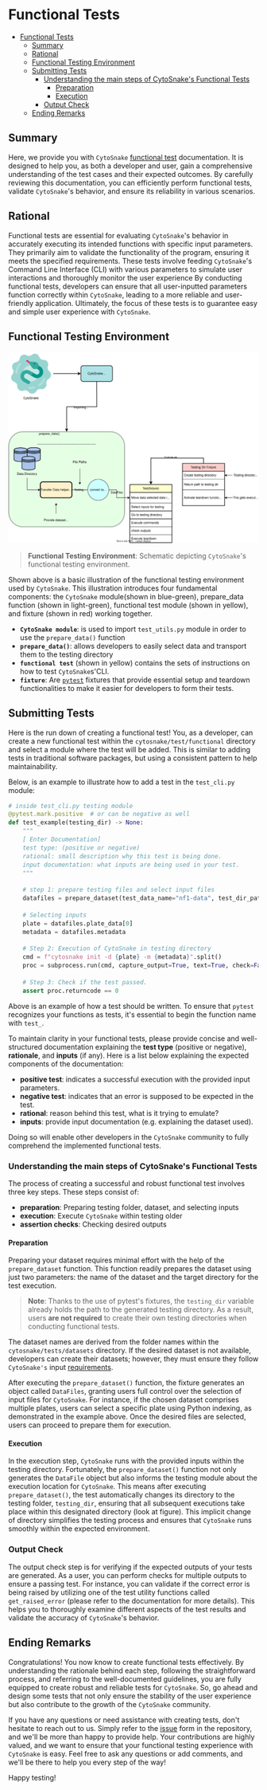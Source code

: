 # Functional Tests

- [Functional Tests](#functional-tests)
  - [Summary](#summary)
  - [Rational](#rational)
  - [Functional Testing Environment](#functional-testing-environment)
  - [Submitting Tests](#submitting-tests)
    - [Understanding the main steps of CytoSnake's Functional Tests](#understanding-the-main-steps-of-cytosnakes-functional-tests)
      - [Preparation](#preparation)
      - [Execution](#execution)
    - [Output Check](#output-check)
  - [Ending Remarks](#ending-remarks)

## Summary

Here, we provide you with `CytoSnake` [functional test](https://www.geeksforgeeks.org/software-testing-functional-testing/#) documentation.
It is designed to help you, as both a developer and user, gain a comprehensive understanding of the test cases and their expected outcomes.
By carefully reviewing this documentation, you can efficiently perform functional tests, validate `CytoSnake`'s behavior, and ensure its reliability in various scenarios.

## Rational

Functional tests are essential for evaluating `CytoSnake`'s behavior in accurately executing its intended functions with specific input parameters.
They primarily aim to validate the functionality of the program, ensuring it meets the specified requirements.
These tests involve feeding `CytoSnake`'s Command Line Interface (CLI) with various parameters to simulate user interactions and thoroughly monitor the user experience
By conducting functional tests, developers can ensure that all user-inputted parameters function correctly within `CytoSnake`, leading to a more reliable and user-friendly application.
Ultimately, the focus of these tests is to guarantee easy and simple user experience with `CytoSnake`.

## Functional Testing Environment

![functional_test_diagram](../../docs/images/functional-testing-diagram.svg)
> **Functional Testing Environment**: Schematic depicting `CytoSnake`'s functional testing environment.

Shown above is a basic illustration of the functional testing environment used by `CytoSnake`.
This illustration introduces four fundamental components: the `CytoSnake` module(shown in blue-green), prepare_data function (shown in light-green), functional test module (shown in yellow), and fixture (shown in red) working together.

- **`CytoSnake module`**: is used to import `test_utils.py` module in order to use the `prepare_data()` function
- **`prepare_data()`**: allows developers to easily select data and transport them to the testing directory
- **`functional test`** (shown in yellow) contains the sets of instructions on how to test `CytoSnake`s'CLI.
- **`fixture`**: Are [`pytest`](https://docs.pytest.org/en/latest/explanation/fixtures.html) fixtures that provide essential setup and teardown functionalities to make it easier for developers to form their tests.

## Submitting Tests

Here is the run down of creating a functional test!
You, as a developer, can create a new functional test within the `cytosnake/test/functional` directory and select a module where the test will be added.
This is similar to adding tests in traditional software packages, but using a consistent pattern to help maintainability.

Below, is an example to illustrate how to add a test in the `test_cli.py` module:

```python
# inside test_cli.py testing module
@pytest.mark.positive  # or can be negative as well
def test_example(testing_dir) -> None:
    """
    [ Enter Documentation]
    test type: (positive or negative)
    rational: small description why this test is being done.
    input documentation: what inputs are being used in your test.
    """

    # step 1: prepare testing files and select input files
    datafiles = prepare_dataset(test_data_name="nf1-data", test_dir_path=testing_dir)

    # Selecting inputs
    plate = datafiles.plate_data[0]
    metadata = datafiles.metadata

    # Step 2: Execution of CytoSnake in testing directory
    cmd = f"cytosnake init -d {plate} -m {metadata}".split()
    proc = subprocess.run(cmd, capture_output=True, text=True, check=False)

    # Step 3: Check if the test passed.
    assert proc.returncode == 0
```

Above is an example of how a test should be written.
To ensure that `pytest` recognizes your functions as tests, it's essential to begin the function name with `test_`.

To maintain clarity in your functional tests, please provide concise and well-structured documentation explaining the **test type** (positive or negative), **rationale**, and **inputs** (if any).
Here is a list below explaining the expected components of the documentation:

- **positive test**: indicates a successful execution with the provided input parameters.
- **negative test**: indicates that an error is supposed to be expected in the test.
- **rational**: reason behind this test, what is it trying to emulate?
- **inputs**: provide input documentation (e.g. explaining the dataset used).

Doing so will enable other developers in the `CytoSnake` community to fully comprehend the implemented functional tests.

### Understanding the main steps of CytoSnake's Functional Tests

The process of creating a successful and robust functional test involves three key steps.
These steps consist of:

- **preparation**: Preparing testing folder, dataset, and selecting inputs
- **execution**: Execute `CytoSnake` within testing older
- **assertion checks**: Checking desired outputs

#### Preparation

Preparing your dataset requires minimal effort with the help of the `prepare_dataset` function.
This function readily prepares the dataset using just two parameters: the name of the dataset and the target directory for the test execution.

> **Note**: Thanks to the use of pytest's fixtures, the `testing_dir` variable already holds the path to the generated testing directory. As a result, users **are not required** to create their own testing directories when conducting functional tests.

The dataset names are derived from the folder names within the `cytosnake/tests/datasets` directory.
If the desired dataset is not available, developers can create their datasets; however, they must ensure they follow `CytoSnake's` input [requirements](https://cytosnake.readthedocs.io/en/latest/tutorial.html#modes).

After executing the `prepare_dataset()` function, the fixture generates an object called `DataFiles`, granting users full control over the selection of input files for `CytoSnake`.
For instance, if the chosen dataset comprises multiple plates, users can select a specific plate using Python indexing, as demonstrated in the example above.
Once the desired files are selected, users can proceed to prepare them for execution.

#### Execution

In the execution step, `CytoSnake` runs with the provided inputs within the testing directory.
Fortunately, the `prepare_dataset()` function not only generates the `DataFile` object but also informs the testing module about the execution location for `CytoSnake`.
This means after executing `prepare_dataset()`, the test automatically changes its directory to the testing folder, `testing_dir`, ensuring that all subsequent executions take place within this designated directory (look at figure).
This implicit change of directory simplifies the testing process and ensures that `CytoSnake` runs smoothly within the expected environment.

### Output Check

The output check step is for verifying if the expected outputs of your tests are generated.
As a user, you can perform checks for multiple outputs to ensure a passing test.
For instance, you can validate if the correct error is being raised by utilizing one of the test utility functions called `get_raised_error` (please refer to the documentation for more details).
This helps you to thoroughly examine different aspects of the test results and validate the accuracy of `CytoSnake`'s behavior.

## Ending Remarks

Congratulations! You now know to create functional tests effectively.
By understanding the rationale behind each step, following the straightforward process, and referring to the well-documented guidelines, you are fully equipped to create robust and reliable tests for `CytoSnake`.
So, go ahead and design some tests that not only ensure the stability of the user experience but also contribute to the growth of the `CytoSnake` community.

If you have any questions or need assistance with creating tests, don't hesitate to reach out to us.
Simply refer to the [issue](https://github.com/WayScience/CytoSnake/issues) form in the repository, and we'll be more than happy to provide help.
Your contributions are highly valued, and we want to ensure that your functional testing experience with `CytoSnake` is easy.
Feel free to ask any questions or add comments, and we'll be there to help you every step of the way!

Happy testing!
